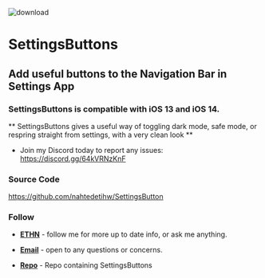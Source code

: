 ![download](https://i.ibb.co/yVSFKKr/IMG-1718.jpg)


# SettingsButtons

## Add useful buttons to the Navigation Bar in Settings App

### SettingsButtons is compatible with iOS 13 and iOS 14.

** SettingsButtons gives a useful way of toggling dark mode, safe mode, or respring straight from settings, with a very clean look **

* Join my Discord today to report any issues: https://discord.gg/64kVRNzKnF

### Source Code
https://github.com/nahtedetihw/SettingsButton

### Follow

* [**ETHN**](https://twitter.com/ethanwhited) - follow me for more up to date info, or ask me anything.

* [**Email**](mailto:ethanwhited2208@gmail.com) - open to any questions or concerns.

* [**Repo**](https://repo.twickd.com) - Repo containing SettingsButtons
